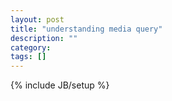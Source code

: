 ```yaml
---
layout: post
title: "understanding media query"
description: ""
category: 
tags: []
---
```

{% include JB/setup %}
